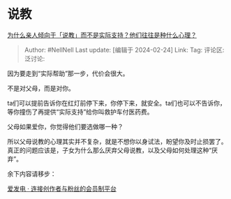 # 说教
[为什么亲人倾向于「说教」而不是实际支持？他们往往是种什么心理？](https://www.zhihu.com/question/644396703/answer/3407190589)

> Author: #NellNell
> Last update: [编辑于 2024-02-24]
> Link:
> Tag:
> 评论区:
> 泛讨论:

因为要走到“实际帮助”那一步，代价会很大。

不是对父母，而是对你。

ta们可以提前告诉你在红灯前停下来，你停下来，就安全。ta们也可以不告诉你，等你撞伤了再提供“实际支持”给你叫救护车付医药费。

父母如果爱你，你觉得他们要选做哪一种？

所以父母说教的心理其实并不复杂，就是不想你以身试法，盼望你及时止损罢了。真正的问题应该是，子女为什么那么厌弃父母说教，以及父母如何处理这种“厌弃”。

余下内容请移步：

[爱发电 · 连接创作者与粉丝的会员制平台](https://link.zhihu.com/?target=https%3A//afdian.net/p/568ea9d8d29e11ee8de65254001e7c00)

